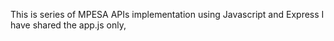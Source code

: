 This is series of MPESA APIs implementation using Javascript and Express
I have shared the app.js only, 
